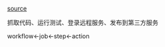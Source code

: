 [source](http://www.ruanyifeng.com/blog/2019/09/getting-started-with-github-actions.html)

抓取代码、运行测试、登录远程服务、发布到第三方服务

workflow<-job<-step<-action 